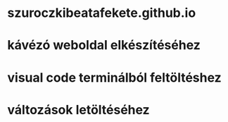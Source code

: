 # szuroczkibeatafekete.github.io

# kávézó weboldal elkészítéséhez

# visual code terminálból feltöltéshez

# változások letöltéséhez

